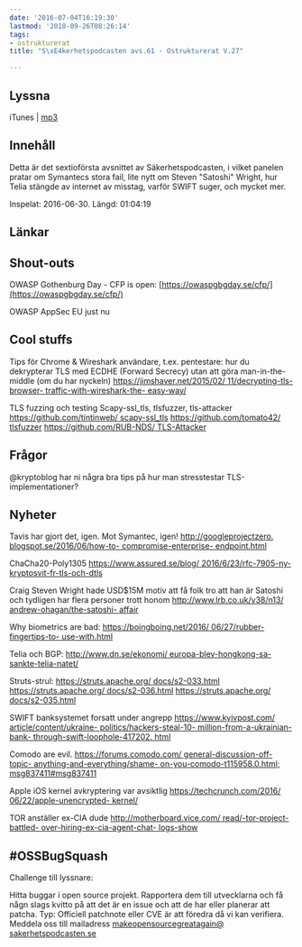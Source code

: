 ```yaml
---
date: '2016-07-04T16:19:30'
lastmod: '2018-09-26T08:26:14'
tags:
- ostrukturerat
title: "S\xE4kerhetspodcasten avs.61 - Ostrukturerat V.27"

---
```

## Lyssna

iTunes \| [mp3](http://traffic.libsyn.com/sakerhetspodcasten/Ostrukturerat_v26_2016.mp3)

## Innehåll

Detta är det sextioförsta avsnittet av Säkerhetspodcasten, i vilket panelen pratar
om Symantecs stora fail, lite nytt om Steven "Satoshi" Wright, hur Telia stängde
av internet av misstag, varför SWIFT suger, och mycket mer.

Inspelat: 2016-06-30. Längd: 01:04:19

## Länkar

## Shout-outs

OWASP Gothenburg Day - CFP is open: [https://owaspgbgday.se/cfp/](https://owaspgbgday.se/cfp/)

OWASP AppSec EU just nu

## Cool stuffs

Tips för Chrome & Wireshark användare, t.ex. pentestare: hur du
dekrypterar TLS med ECDHE (Forward Secrecy) utan att göra
man-in-the-middle (om du har nyckeln)
[https://jimshaver.net/2015/02/
11/decrypting-tls-browser-
traffic-with-wireshark-the-
easy-way/](https://jimshaver.net/2015/02/11/decrypting-tls-browser-traffic-with-wireshark-the-easy-way/)


TLS fuzzing och testing Scapy-ssl_tls, tlsfuzzer, tls-attacker
[https://github.com/tintinweb/
scapy-ssl_tls](https://github.com/tintinweb/scapy-ssl_tls)
[https://github.com/tomato42/
tlsfuzzer](https://github.com/tomato42/tlsfuzzer)
[https://github.com/RUB-NDS/
TLS-Attacker](https://github.com/RUB-NDS/TLS-Attacker)

## Frågor

@kryptoblog har ni några bra tips på hur man stresstestar TLS-implementationer?

## Nyheter

Tavis har gjort det, igen. Mot Symantec, igen!
[http://googleprojectzero.
blogspot.se/2016/06/how-to-
compromise-enterprise-
endpoint.html](http://googleprojectzero.blogspot.se/2016/06/how-to-compromise-enterprise-endpoint.html)


ChaCha20-Poly1305
[https://www.assured.se/blog/
2016/6/23/rfc-7905-ny-
kryptosvit-fr-tls-och-dtls](https://www.assured.se/blog/2016/6/23/rfc-7905-ny-kryptosvit-fr-tls-och-dtls)


Craig Steven Wright hade USD$15M motiv att få folk tro att han är
Satoshi och tydligen har flera personer trott honom
[http://www.lrb.co.uk/v38/n13/
andrew-ohagan/the-satoshi-
affair](http://www.lrb.co.uk/v38/n13/andrew-ohagan/the-satoshi-affair)

Why biometrics are bad:
[https://boingboing.net/2016/
06/27/rubber-fingertips-to-
use-with.html](https://boingboing.net/2016/06/27/rubber-fingertips-to-use-with.html)

Telia och BGP: [http://www.dn.se/ekonomi/
europa-blev-hongkong-sa-
sankte-telia-natet/](http://www.dn.se/ekonomi/europa-blev-hongkong-sa-sankte-telia-natet/)

Struts-strul: [https://struts.apache.org/
docs/s2-033.html](https://struts.apache.org/docs/s2-033.html)
[https://struts.apache.org/
docs/s2-036.html](https://struts.apache.org/docs/s2-036.html)
[https://struts.apache.org/
docs/s2-035.html](https://struts.apache.org/docs/s2-035.html)

SWIFT banksystemet forsatt under angrepp
[https://www.kyivpost.com/
article/content/ukraine-
politics/hackers-steal-10-
million-from-a-ukrainian-bank-
through-swift-loophole-417202.
html](https://www.kyivpost.com/article/content/ukraine-politics/hackers-steal-10-million-from-a-ukrainian-bank-through-swift-loophole-417202.html)


Comodo are evil.
[https://forums.comodo.com/
general-discussion-off-topic-
anything-and-everything/shame-
on-you-comodo-t115958.0.html;
msg837411#msg837411](https://forums.comodo.com/general-discussion-off-topic-anything-and-everything/shame-on-you-comodo-t115958.0.html;msg837411#msg837411)


Apple iOS kernel avkryptering var avsiktlig
[https://techcrunch.com/2016/
06/22/apple-unencrypted-
kernel/](https://techcrunch.com/2016/06/22/apple-unencrypted-kernel/)

TOR anställer ex-CIA dude
[http://motherboard.vice.com/
read/-tor-project-battled-
over-hiring-ex-cia-agent-chat-
logs-show](http://motherboard.vice.com/read/-tor-project-battled-over-hiring-ex-cia-agent-chat-logs-show)


## #OSSBugSquash

Challenge till lyssnare:

Hitta buggar i open source projekt. Rapportera dem till utvecklarna
och få någn slags kvitto på att det är en issue och att de har eller
planerar att patcha. Typ: Officiell patchnote eller CVE är att föredra
då vi kan verifiera. Meddela oss till mailadress
[makeopensourcegreatagain@
sakerhetspodcasten.se](mailto:makeopensourcegreatagain@sakerhetspodcasten.se)

